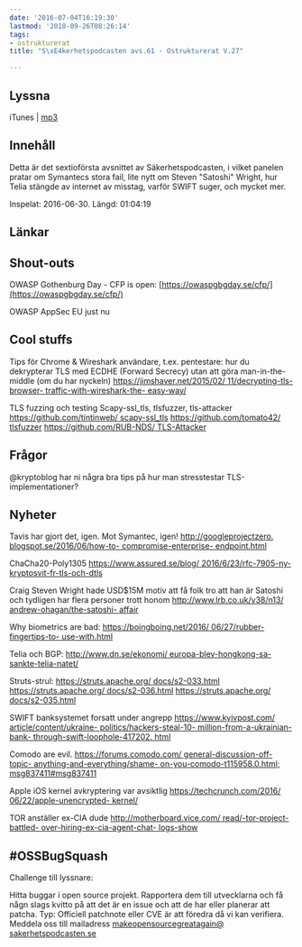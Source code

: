 ```yaml
---
date: '2016-07-04T16:19:30'
lastmod: '2018-09-26T08:26:14'
tags:
- ostrukturerat
title: "S\xE4kerhetspodcasten avs.61 - Ostrukturerat V.27"

---
```

## Lyssna

iTunes \| [mp3](http://traffic.libsyn.com/sakerhetspodcasten/Ostrukturerat_v26_2016.mp3)

## Innehåll

Detta är det sextioförsta avsnittet av Säkerhetspodcasten, i vilket panelen pratar
om Symantecs stora fail, lite nytt om Steven "Satoshi" Wright, hur Telia stängde
av internet av misstag, varför SWIFT suger, och mycket mer.

Inspelat: 2016-06-30. Längd: 01:04:19

## Länkar

## Shout-outs

OWASP Gothenburg Day - CFP is open: [https://owaspgbgday.se/cfp/](https://owaspgbgday.se/cfp/)

OWASP AppSec EU just nu

## Cool stuffs

Tips för Chrome & Wireshark användare, t.ex. pentestare: hur du
dekrypterar TLS med ECDHE (Forward Secrecy) utan att göra
man-in-the-middle (om du har nyckeln)
[https://jimshaver.net/2015/02/
11/decrypting-tls-browser-
traffic-with-wireshark-the-
easy-way/](https://jimshaver.net/2015/02/11/decrypting-tls-browser-traffic-with-wireshark-the-easy-way/)


TLS fuzzing och testing Scapy-ssl_tls, tlsfuzzer, tls-attacker
[https://github.com/tintinweb/
scapy-ssl_tls](https://github.com/tintinweb/scapy-ssl_tls)
[https://github.com/tomato42/
tlsfuzzer](https://github.com/tomato42/tlsfuzzer)
[https://github.com/RUB-NDS/
TLS-Attacker](https://github.com/RUB-NDS/TLS-Attacker)

## Frågor

@kryptoblog har ni några bra tips på hur man stresstestar TLS-implementationer?

## Nyheter

Tavis har gjort det, igen. Mot Symantec, igen!
[http://googleprojectzero.
blogspot.se/2016/06/how-to-
compromise-enterprise-
endpoint.html](http://googleprojectzero.blogspot.se/2016/06/how-to-compromise-enterprise-endpoint.html)


ChaCha20-Poly1305
[https://www.assured.se/blog/
2016/6/23/rfc-7905-ny-
kryptosvit-fr-tls-och-dtls](https://www.assured.se/blog/2016/6/23/rfc-7905-ny-kryptosvit-fr-tls-och-dtls)


Craig Steven Wright hade USD$15M motiv att få folk tro att han är
Satoshi och tydligen har flera personer trott honom
[http://www.lrb.co.uk/v38/n13/
andrew-ohagan/the-satoshi-
affair](http://www.lrb.co.uk/v38/n13/andrew-ohagan/the-satoshi-affair)

Why biometrics are bad:
[https://boingboing.net/2016/
06/27/rubber-fingertips-to-
use-with.html](https://boingboing.net/2016/06/27/rubber-fingertips-to-use-with.html)

Telia och BGP: [http://www.dn.se/ekonomi/
europa-blev-hongkong-sa-
sankte-telia-natet/](http://www.dn.se/ekonomi/europa-blev-hongkong-sa-sankte-telia-natet/)

Struts-strul: [https://struts.apache.org/
docs/s2-033.html](https://struts.apache.org/docs/s2-033.html)
[https://struts.apache.org/
docs/s2-036.html](https://struts.apache.org/docs/s2-036.html)
[https://struts.apache.org/
docs/s2-035.html](https://struts.apache.org/docs/s2-035.html)

SWIFT banksystemet forsatt under angrepp
[https://www.kyivpost.com/
article/content/ukraine-
politics/hackers-steal-10-
million-from-a-ukrainian-bank-
through-swift-loophole-417202.
html](https://www.kyivpost.com/article/content/ukraine-politics/hackers-steal-10-million-from-a-ukrainian-bank-through-swift-loophole-417202.html)


Comodo are evil.
[https://forums.comodo.com/
general-discussion-off-topic-
anything-and-everything/shame-
on-you-comodo-t115958.0.html;
msg837411#msg837411](https://forums.comodo.com/general-discussion-off-topic-anything-and-everything/shame-on-you-comodo-t115958.0.html;msg837411#msg837411)


Apple iOS kernel avkryptering var avsiktlig
[https://techcrunch.com/2016/
06/22/apple-unencrypted-
kernel/](https://techcrunch.com/2016/06/22/apple-unencrypted-kernel/)

TOR anställer ex-CIA dude
[http://motherboard.vice.com/
read/-tor-project-battled-
over-hiring-ex-cia-agent-chat-
logs-show](http://motherboard.vice.com/read/-tor-project-battled-over-hiring-ex-cia-agent-chat-logs-show)


## #OSSBugSquash

Challenge till lyssnare:

Hitta buggar i open source projekt. Rapportera dem till utvecklarna
och få någn slags kvitto på att det är en issue och att de har eller
planerar att patcha. Typ: Officiell patchnote eller CVE är att föredra
då vi kan verifiera. Meddela oss till mailadress
[makeopensourcegreatagain@
sakerhetspodcasten.se](mailto:makeopensourcegreatagain@sakerhetspodcasten.se)

